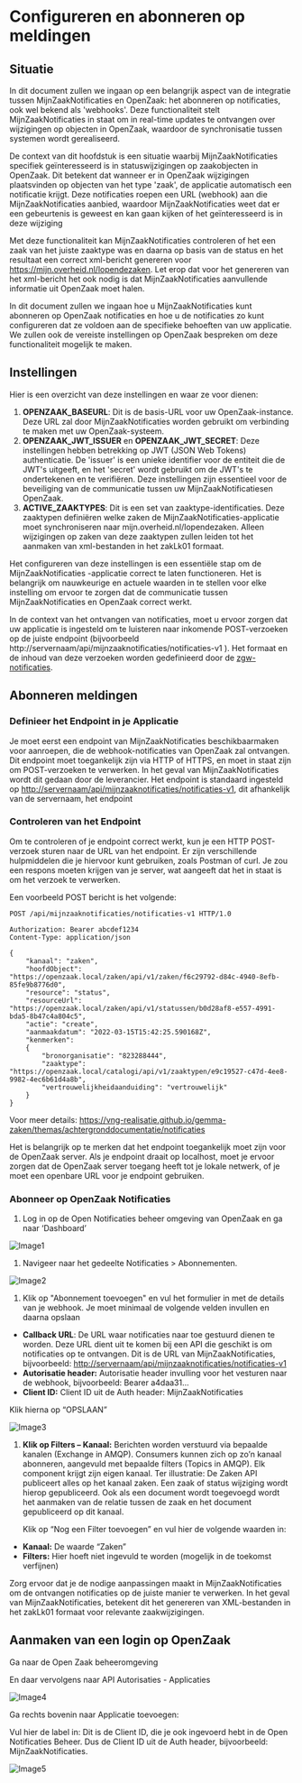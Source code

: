 # Configureren en abonneren op meldingen

## Situatie
In dit document zullen we ingaan op een belangrijk aspect van de integratie tussen MijnZaakNotificaties  en OpenZaak: het abonneren op notificaties, ook wel bekend als 'webhooks'. Deze functionaliteit stelt MijnZaakNotificaties in staat om in real-time updates te ontvangen over wijzigingen op objecten in OpenZaak, waardoor de synchronisatie tussen systemen wordt gerealiseerd.

De context van dit hoofdstuk is een situatie waarbij MijnZaakNotificaties specifiek geïnteresseerd is in statuswijzigingen op zaakobjecten in OpenZaak. Dit betekent dat wanneer er in OpenZaak wijzigingen plaatsvinden op objecten van het type 'zaak', de applicatie automatisch een notificatie krijgt. Deze notificaties roepen een URL (webhook) aan die MijnZaakNotificaties aanbied, waardoor MijnZaakNotificaties weet dat er een gebeurtenis is geweest en kan gaan kijken of het geïnteresseerd is in deze wijziging 

Met deze functionaliteit kan MijnZaakNotificaties controleren of het een zaak van het juiste zaaktype was en daarna op basis van de status en het resultaat een correct xml-bericht genereren voor https://mijn.overheid.nl/lopendezaken. Let erop dat voor het genereren van het xml-bericht het ook nodig is dat MijnZaakNotificaties aanvullende informatie uit OpenZaak moet halen.

In dit document zullen we ingaan hoe u MijnZaakNotificaties kunt abonneren op OpenZaak notificaties en hoe u de notificaties zo kunt configureren dat ze voldoen aan de specifieke behoeften van uw applicatie. We zullen ook de vereiste instellingen op OpenZaak bespreken om deze functionaliteit mogelijk te maken.

## Instellingen
Hier is een overzicht van deze instellingen en waar ze voor dienen:

1. **OPENZAAK\_BASEURL**: Dit is de basis-URL voor uw OpenZaak-instance. Deze URL zal door MijnZaakNotificaties worden gebruikt om verbinding te maken met uw OpenZaak-systeem.
2. **OPENZAAK\_JWT\_ISSUER** en **OPENZAAK\_JWT\_SECRET**: Deze instellingen hebben betrekking op JWT (JSON Web Tokens) authenticatie. De 'issuer' is een unieke identifier voor de entiteit die de JWT's uitgeeft, en het 'secret' wordt gebruikt om de JWT's te ondertekenen en te verifiëren. Deze instellingen zijn essentieel voor de beveiliging van de communicatie tussen uw MijnZaakNotificatiesen OpenZaak.
3. **ACTIVE\_ZAAKTYPES**: Dit is een set van zaaktype-identificaties. Deze zaaktypen definiëren welke zaken de MijnZaakNotificaties-applicatie moet synchroniseren naar mijn.overheid.nl/lopendezaken. Alleen wijzigingen op zaken van deze zaaktypen zullen leiden tot het aanmaken van xml-bestanden in het zakLk01 formaat.

Het configureren van deze instellingen is een essentiële stap om de MijnZaakNotificaties -applicatie correct te laten functioneren. Het is belangrijk om nauwkeurige en actuele waarden in te stellen voor elke instelling om ervoor te zorgen dat de communicatie tussen MijnZaakNotificaties en OpenZaak correct werkt.

In de context van het ontvangen van notificaties, moet u ervoor zorgen dat uw applicatie is ingesteld om te luisteren naar inkomende POST-verzoeken op de juiste endpoint (bijvoorbeeld http://servernaam/api/mijnzaaknotificaties/notificaties-v1 ). Het formaat en de inhoud van deze verzoeken worden gedefinieerd door de [zgw-notificaties](https://vng-realisatie.github.io/gemma-zaken/standaard/notificaties/index).

## Abonneren meldingen

### Definieer het Endpoint in je Applicatie
Je moet eerst een endpoint van MijnZaakNotificaties beschikbaarmaken voor aanroepen, die de webhook-notificaties van OpenZaak zal ontvangen. Dit endpoint moet toegankelijk zijn via HTTP of HTTPS, en moet in staat zijn om POST-verzoeken te verwerken. In het geval van MijnZaakNotificaties wordt dit gedaan door de leverancier. Het endpoint is standaard ingesteld op <http://servernaam/api/mijnzaaknotificaties/notificaties-v1>, dit afhankelijk van de servernaam, het endpoint

### Controleren van het Endpoint
Om te controleren of je endpoint correct werkt, kun je een HTTP POST-verzoek sturen naar de URL van het endpoint. Er zijn verschillende hulpmiddelen die je hiervoor kunt gebruiken, zoals Postman of curl. Je zou een respons moeten krijgen van je server, wat aangeeft dat het in staat is om het verzoek te verwerken.

Een voorbeeld POST bericht is het volgende:

``` http
POST /api/mijnzaaknotificaties/notificaties-v1 HTTP/1.0

Authorization: Bearer abcdef1234
Content-Type: application/json

{
	"kanaal": "zaken",
	"hoofdObject": "https://openzaak.local/zaken/api/v1/zaken/f6c29792-d84c-4940-8efb-85fe9b8776d0",
	"resource": "status",
	"resourceUrl": "https://openzaak.local/zaken/api/v1/statussen/b0d28af8-e557-4991-bda5-8b47c4a804c5",
	"actie": "create",
	"aanmaakdatum": "2022-03-15T15:42:25.590168Z",
	"kenmerken": 
	{
		"bronorganisatie": "823288444",
		"zaaktype": "https://openzaak.local/catalogi/api/v1/zaaktypen/e9c19527-c47d-4ee8-9982-4ec6b61d4a8b",
		"vertrouwelijkheidaanduiding": "vertrouwelijk"
	}
}
```

Voor meer details: <https://vng-realisatie.github.io/gemma-zaken/themas/achtergronddocumentatie/notificaties> 

Het is belangrijk op te merken dat het endpoint toegankelijk moet zijn voor de OpenZaak server. Als je endpoint draait op localhost, moet je ervoor zorgen dat de OpenZaak server toegang heeft tot je lokale netwerk, of je moet een openbare URL voor je endpoint gebruiken.
### Abonneer op OpenZaak Notificaties

1. Log in op de Open Notificaties beheer omgeving van OpenZaak en ga naar ‘Dashboard’

![Image1](Image1.png)

1. Navigeer naar het gedeelte Notificaties > Abonnementen. 

![Image2](Image2.png)

1. Klik op "Abonnement toevoegen" en vul het formulier in met de details van je webhook. Je moet minimaal de volgende velden invullen en daarna opslaan
- **Callback URL**: De URL waar notificaties naar toe gestuurd dienen te worden. Deze URL dient uit te komen bij een API die geschikt is om notificaties op te ontvangen. Dit is de URL van MijnZaakNotificaties, bijvoorbeeld: <http://servernaam/api/mijnzaaknotificaties/notificaties-v1>
- **Autorisatie header:** Autorisatie header invulling voor het vesturen naar de webhook, bijvoorbeeld: Bearer a4daa31...
- **Client ID:** Client ID uit de Auth header: MijnZaakNotificaties

Klik hierna op “OPSLAAN”

![Image3](Image3.png)


1. **Klik op Filters – Kanaal:** Berichten worden verstuurd via bepaalde kanalen (Exchange in AMQP). Consumers kunnen zich op zo’n kanaal abonneren, aangevuld met bepaalde filters (Topics in AMQP). Elk component krijgt zijn eigen kanaal. Ter illustratie: De Zaken API publiceert alles op het kanaal zaken. Een zaak of status wijziging wordt hierop gepubliceerd. Ook als een document wordt toegevoegd wordt het aanmaken van de relatie tussen de zaak en het document gepubliceerd op dit kanaal.

   Klik op “Nog een Filter toevoegen” en vul hier de volgende waarden in:
- **Kanaal:** De waarde “Zaken”
- **Filters:** Hier hoeft niet ingevuld te worden (mogelijk in de toekomst verfijnen)

Zorg ervoor dat je de nodige aanpassingen maakt in MijnZaakNotificaties om de ontvangen notificaties op de juiste manier te verwerken. In het geval van MijnZaakNotificaties, betekent dit het genereren van XML-bestanden in het zakLk01 formaat voor relevante zaakwijzigingen.
## Aanmaken van een login op OpenZaak
Ga naar de Open Zaak beheeromgeving 

En daar vervolgens naar API Autorisaties - Applicaties

![Image4](Image4.png)


Ga rechts bovenin naar Applicatie toevoegen:

Vul hier de label in: Dit is de Client ID, die je ook ingevoerd hebt in de Open Notificaties Beheer. Dus de Client ID uit de Auth header, bijvoorbeeld: MijnZaakNotificaties.

![Image5](Image5.png)
